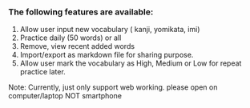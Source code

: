 ### The following features are available:

1. Allow user input new vocabulary ( kanji, yomikata, imi)
2. Practice daily (50 words) or all
3. Remove, view recent added words
4. Import/export as markdown file for sharing purpose.
5. Allow user mark the vocabulary as High, Medium or Low for repeat practice later.

Note: Currently, just only support web working. please open on computer/laptop NOT smartphone
